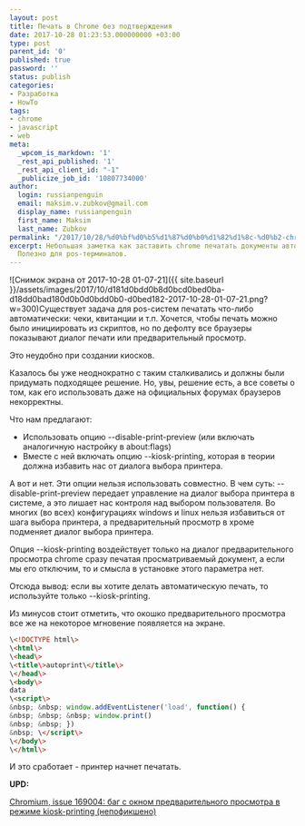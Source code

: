 ```yaml
---
layout: post
title: Печать в Chrome без подтверждения
date: 2017-10-28 01:23:53.000000000 +03:00
type: post
parent_id: '0'
published: true
password: ''
status: publish
categories:
- Разработка
- HowTo
tags:
- chrome
- javascript
- web
meta:
  _wpcom_is_markdown: '1'
  _rest_api_published: '1'
  _rest_api_client_id: "-1"
  _publicize_job_id: '10807734000'
author:
  login: russianpenguin
  email: maksim.v.zubkov@gmail.com
  display_name: russianpenguin
  first_name: Maksim
  last_name: Zubkov
permalink: "/2017/10/28/%d0%bf%d0%b5%d1%87%d0%b0%d1%82%d1%8c-%d0%b2-chrome-%d0%b1%d0%b5%d0%b7-%d0%bf%d0%be%d0%b4%d1%82%d0%b2%d0%b5%d1%80%d0%b6%d0%b4%d0%b5%d0%bd%d0%b8%d1%8f/"
excerpt: Небольшая заметка как заставить chrome печатать документы автоматически.
  Полезно для pos-терминалов.
---
```

![Снимок экрана от 2017-10-28 01-07-21]({{ site.baseurl }}/assets/images/2017/10/d181d0bdd0b8d0bcd0bed0ba-d18dd0bad180d0b0d0bdd0b0-d0bed182-2017-10-28-01-07-21.png?w=300)Существует задача для pos-систем печатать что-либо автоматически: чеки, квитанции и т.п. Хочется, чтобы печать можно было инициировать из скриптов, но по дефолту все браузеры показывают диалог печати или предварительный просмотр.

Это неудобно при создании киосков.

Казалось бы уже неоднократно с таким сталкивались и должны были придумать подходящее решение. Но, увы, решение есть, а все советы о том, как его использовать даже на официальных форумах браузеров некорректны.

Что нам предлагают:

- Использовать опцию --disable-print-preview (или включать аналогичную настройку в about:flags)
- Вместе с ней включать опцию --kiosk-printing, которая в теории должна избавить нас от диалога выбора принтера.

А вот и нет. Эти опции нельзя использовать совместно. В чем суть: --disable-print-preview передает управление на диалог выбора принтера в системе, а это лишает нас контроля над выбором пользователя. Во многих (во всех) конфигурациях windows и linux нельзя избавиться от шага выбора принтера, а предварительный просмотр в хроме подменяет диалог выбора принтера.

Опция --kiosk-printing воздействует только на диалог предварительного просмотра chrome сразу печатая просматриваемый документ, а если мы его отключим, то и смысла в установке этого параметра нет.

Отсюда вывод: если вы хотите делать автоматическую печать, то используйте только --kiosk-printing.

Из минусов стоит отметить, что окошко предварительного просмотра все же на некоторое мгновение появляется на экране.

```html
\<!DOCTYPE html\>  
\<html\>  
\<head\>  
\<title\>autoprint\</title\>  
\</head\>  
\<body\>  
data  
\<script\>  
&nbsp; &nbsp; window.addEventListener('load', function() {  
&nbsp; &nbsp; &nbsp; window.print()  
&nbsp; &nbsp; })  
&nbsp; \</script\>  
\</body\>  
\</html\>
```

И это сработает - принтер начнет печатать.

**UPD:**

[Chromium, issue 169004: баг с окном предварительного просмотра в режиме kiosk-printing (непофикшено)](https://bugs.chromium.org/p/chromium/issues/detail?id=169004)

